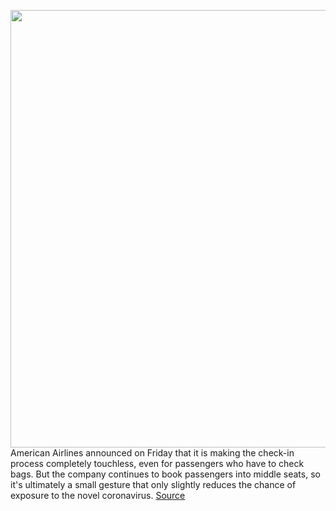 <img src='https://cdn.vox-cdn.com/thumbor/6NalDZq34oA_mauiwwLRjQZMSjk=/0x0:3909x2745/1200x800/filters:focal(1643x1061:2267x1685)/cdn.vox-cdn.com/uploads/chorus_image/image/67073553/1212813163.jpg.0.jpg' width='700px' /><br/>
American Airlines announced on Friday that it is making the check-in process completely touchless, even for passengers who have to check bags. But the company continues to book passengers into middle seats, so it's ultimately a small gesture that only slightly reduces the chance of exposure to the novel coronavirus.
<a href='https://www.theverge.com/2020/7/17/21328925/american-airlines-touchless-check-in-middle-seats-coronavirus'> Source <a/>